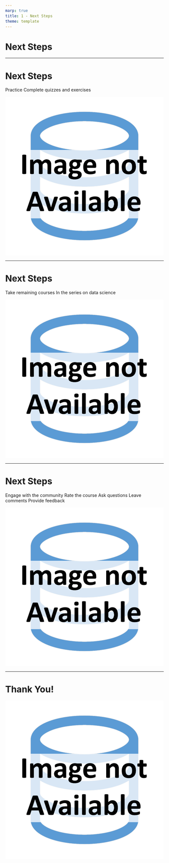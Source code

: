 ```yaml
---
marp: true
title: 1 - Next Steps
theme: template
---
```


<!-- _class: title-slide -->

# Next Steps

---

<!-- _class: title-two-content-left-center -->

# Next Steps

Practice
Complete quizzes and exercises

![image An icon of a person practicing with a laptop](images/placeholder.png)

---

<!-- _class: title-two-content-left-center -->

# Next Steps

Take remaining courses
In the series on data science

![image An icon of a person learning with a laptop](images/placeholder.png)

---

<!-- _class: title-two-content-left-center -->

# Next Steps

Engage with the community
Rate the course
Ask questions
Leave comments
Provide feedback

![image An icon of a person engaging with a community](images/placeholder.png)

---

<!-- _class: title-only -->

# Thank You!

![image An icon of a person saying thank you](images/placeholder.png)
